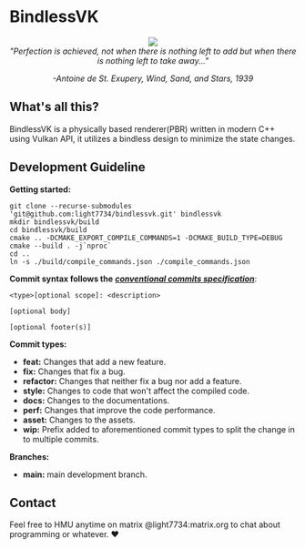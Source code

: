 # BindlessVK 

<div align="center">
<img src="https://github.com/Light7734/bindlessvk/raw/main/Branding/bindlessvk.svg"/>
<br/>

<i>
"Perfection is achieved, not when there is nothing left to add but when there is nothing left to take away..."

-Antoine de St. Exupery, Wind, Sand, and Stars, 1939
</i>
</div>

## What's all this?
BindlessVK is a physically based renderer(PBR) written in modern C++ using Vulkan API, it utilizes a bindless design to minimize the state changes.

## Development Guideline
**Getting started:**
```
git clone --recurse-submodules 'git@github.com:light7734/bindlessvk.git' bindlessvk
mkdir bindlessvk/build
cd bindlessvk/build
cmake .. -DCMAKE_EXPORT_COMPILE_COMMANDS=1 -DCMAKE_BUILD_TYPE=DEBUG
cmake --build . -j`nproc`
cd ..
ln -s ./build/compile_commands.json ./compile_commands.json
```

**Commit syntax follows the** [**_conventional commits specification_**](https://www.conventionalcommits.org/en/v1.0.0/):
```
<type>[optional scope]: <description>

[optional body]

[optional footer(s)]
```

**Commit types:**
-   **feat:** Changes that add a new feature.
-   **fix:** Changes that fix a bug.
-   **refactor:** Changes that neither fix a bug nor add a feature.
-   **style:** Changes to code that won't affect the compiled code.
-   **docs:** Changes to the documentations.
-   **perf:** Changes that improve the code performance.
-   **asset:** Changes to the assets.
-   **wip:** Prefix added to aforementioned commit types to split the change in to multiple commits.

**Branches:**
-   **main:** main development branch.

## Contact
Feel free to HMU anytime on matrix @light7734:matrix.org to chat about programming or whatever. ♥️
